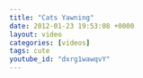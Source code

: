 ```yaml
---
title: "Cats Yawning"
date: 2012-01-23 19:53:08 +0000
layout: video
categories: [videos]
tags: cute
youtube_id: "dxrg1wawqvY"
---
```

